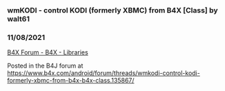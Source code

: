 ### wmKODI - control KODI (formerly XBMC) from B4X [Class] by walt61
### 11/08/2021
[B4X Forum - B4X - Libraries](https://www.b4x.com/android/forum/threads/135868/)

Posted in the B4J forum at <https://www.b4x.com/android/forum/threads/wmkodi-control-kodi-formerly-xbmc-from-b4x-b4x-class.135867/>
